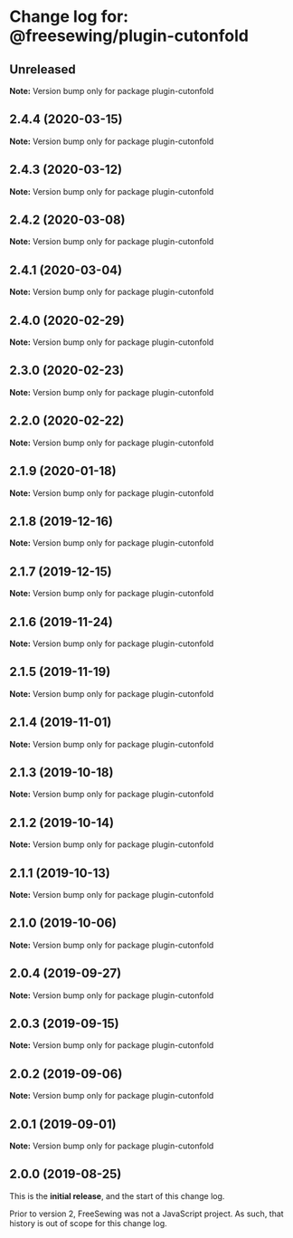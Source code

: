 # Change log for: @freesewing/plugin-cutonfold


## Unreleased

**Note:** Version bump only for package plugin-cutonfold


## 2.4.4 (2020-03-15)

**Note:** Version bump only for package plugin-cutonfold


## 2.4.3 (2020-03-12)

**Note:** Version bump only for package plugin-cutonfold


## 2.4.2 (2020-03-08)

**Note:** Version bump only for package plugin-cutonfold


## 2.4.1 (2020-03-04)

**Note:** Version bump only for package plugin-cutonfold


## 2.4.0 (2020-02-29)

**Note:** Version bump only for package plugin-cutonfold


## 2.3.0 (2020-02-23)

**Note:** Version bump only for package plugin-cutonfold


## 2.2.0 (2020-02-22)

**Note:** Version bump only for package plugin-cutonfold


## 2.1.9 (2020-01-18)

**Note:** Version bump only for package plugin-cutonfold


## 2.1.8 (2019-12-16)

**Note:** Version bump only for package plugin-cutonfold


## 2.1.7 (2019-12-15)

**Note:** Version bump only for package plugin-cutonfold


## 2.1.6 (2019-11-24)

**Note:** Version bump only for package plugin-cutonfold


## 2.1.5 (2019-11-19)

**Note:** Version bump only for package plugin-cutonfold


## 2.1.4 (2019-11-01)

**Note:** Version bump only for package plugin-cutonfold


## 2.1.3 (2019-10-18)

**Note:** Version bump only for package plugin-cutonfold


## 2.1.2 (2019-10-14)

**Note:** Version bump only for package plugin-cutonfold


## 2.1.1 (2019-10-13)

**Note:** Version bump only for package plugin-cutonfold


## 2.1.0 (2019-10-06)

**Note:** Version bump only for package plugin-cutonfold


## 2.0.4 (2019-09-27)

**Note:** Version bump only for package plugin-cutonfold


## 2.0.3 (2019-09-15)

**Note:** Version bump only for package plugin-cutonfold


## 2.0.2 (2019-09-06)

**Note:** Version bump only for package plugin-cutonfold


## 2.0.1 (2019-09-01)

**Note:** Version bump only for package plugin-cutonfold




## 2.0.0 (2019-08-25)

This is the **initial release**, and the start of this change log.

Prior to version 2, FreeSewing was not a JavaScript project.
As such, that history is out of scope for this change log.

